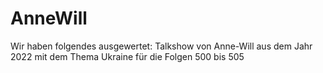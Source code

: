 # AnneWill
Wir haben folgendes ausgewertet: Talkshow von Anne-Will aus dem Jahr 2022 mit dem Thema Ukraine für die Folgen 500 bis 505
